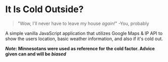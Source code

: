 # It Is Cold Outside?
>"Wow, I'll never have to leave my house _again!_" -You, probably

A simple vanilla JavaScript application that utilizes Google Maps &amp; IP API to show the users location, basic weather information, and also if it's cold out. 

**_Note_: Minnesotans were used as reference for the cold factor. 
Advice given can and will be _biased_**
